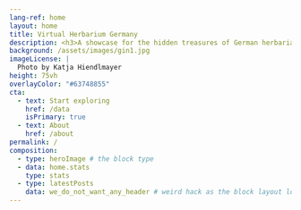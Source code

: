 ```yaml
---
lang-ref: home
layout: home
title: Virtual Herbarium Germany
description: <h3>A showcase for the hidden treasures of German herbaria.</h3>
background: /assets/images/gin1.jpg
imageLicense: |
  Photo by Katja Hiendlmayer
height: 75vh
overlayColor: "#63748855"
cta:
  - text: Start exploring
    href: /data
    isPrimary: true
  - text: About
    href: /about
permalink: /
composition:
  - type: heroImage # the block type
  - data: home.stats
    type: stats
  - type: latestPosts
    data: we_do_not_want_any_header # weird hack as the block layout looks for a data element and falls back to the page if none is present
---
```

